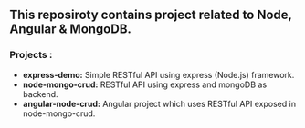 <h2>This reposiroty contains project related to Node, Angular & MongoDB.</h2>
<h3>Projects : </h3>
<ul>
  <li><b>express-demo:</b> Simple RESTful API using express (Node.js) framework.</li>
  <li><b>node-mongo-crud:</b> RESTful API using express and mongoDB as backend.</li> 
  <li><b>angular-node-crud:</b> Angular project which uses RESTful API exposed in node-mongo-crud.</li> 
 </ul>
